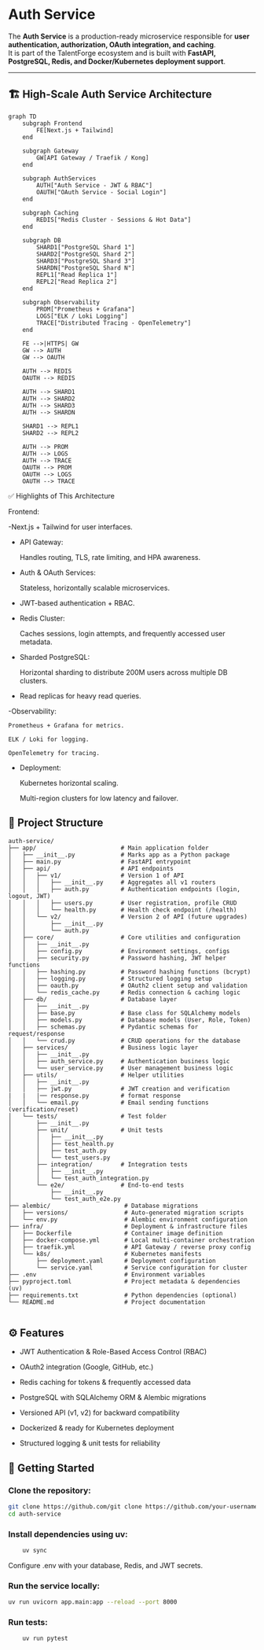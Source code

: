 # Auth Service

The **Auth Service** is a production-ready microservice responsible for **user authentication, authorization, OAuth integration, and caching**.  
It is part of the TalentForge ecosystem and is built with **FastAPI, PostgreSQL, Redis, and Docker/Kubernetes deployment support**.

---


## 🏗️ High-Scale Auth Service Architecture

```mermaid
graph TD
    subgraph Frontend
        FE[Next.js + Tailwind]
    end

    subgraph Gateway
        GW[API Gateway / Traefik / Kong]
    end

    subgraph AuthServices
        AUTH["Auth Service - JWT & RBAC"]
        OAUTH["OAuth Service - Social Login"]
    end

    subgraph Caching
        REDIS["Redis Cluster - Sessions & Hot Data"]
    end

    subgraph DB
        SHARD1["PostgreSQL Shard 1"]
        SHARD2["PostgreSQL Shard 2"]
        SHARD3["PostgreSQL Shard 3"]
        SHARDN["PostgreSQL Shard N"]
        REPL1["Read Replica 1"]
        REPL2["Read Replica 2"]
    end

    subgraph Observability
        PROM["Prometheus + Grafana"]
        LOGS["ELK / Loki Logging"]
        TRACE["Distributed Tracing - OpenTelemetry"]
    end

    FE -->|HTTPS| GW
    GW --> AUTH
    GW --> OAUTH

    AUTH --> REDIS
    OAUTH --> REDIS

    AUTH --> SHARD1
    AUTH --> SHARD2
    AUTH --> SHARD3
    AUTH --> SHARDN

    SHARD1 --> REPL1
    SHARD2 --> REPL2

    AUTH --> PROM
    AUTH --> LOGS
    AUTH --> TRACE
    OAUTH --> PROM
    OAUTH --> LOGS
    OAUTH --> TRACE

```

✅ Highlights of This Architecture

Frontend:

-Next.js + Tailwind for user interfaces.

- API Gateway:

    Handles routing, TLS, rate limiting, and HPA awareness.

- Auth & OAuth Services:

    Stateless, horizontally scalable microservices.

- JWT-based authentication + RBAC.

- Redis Cluster:

    Caches sessions, login attempts, and frequently accessed user metadata.

- Sharded PostgreSQL:

    Horizontal sharding to distribute 200M users across multiple DB clusters.

- Read replicas for heavy read queries.

-Observability:

    Prometheus + Grafana for metrics.

    ELK / Loki for logging.

    OpenTelemetry for tracing.

- Deployment:

    Kubernetes horizontal scaling.

    Multi-region clusters for low latency and failover.

## 📂 Project Structure

```plaintext
auth-service/
├── app/                        # Main application folder
│   ├── __init__.py             # Marks app as a Python package
│   ├── main.py                 # FastAPI entrypoint
│   ├── api/                    # API endpoints
│   │   ├── v1/                 # Version 1 of API
│   │   │   ├── __init__.py     # Aggregates all v1 routers
│   │   │   ├── auth.py         # Authentication endpoints (login, logout, JWT)
│   │   │   ├── users.py        # User registration, profile CRUD
│   │   │   └── health.py       # Health check endpoint (/health)
│   │   └── v2/                 # Version 2 of API (future upgrades)
│   │       ├── __init__.py
│   │       └── auth.py
│   ├── core/                   # Core utilities and configuration
│   │   ├── __init__.py
│   │   ├── config.py           # Environment settings, configs
│   │   ├── security.py         # Password hashing, JWT helper functions
│   │   ├── hashing.py          # Password hashing functions (bcrypt)
│   │   ├── logging.py          # Structured logging setup
│   │   ├── oauth.py            # OAuth2 client setup and validation
│   │   └── redis_cache.py      # Redis connection & caching logic
│   ├── db/                     # Database layer
│   │   ├── __init__.py
│   │   ├── base.py             # Base class for SQLAlchemy models
│   │   ├── models.py           # Database models (User, Role, Token)
│   │   ├── schemas.py          # Pydantic schemas for request/response
│   │   └── crud.py             # CRUD operations for the database
│   ├── services/               # Business logic layer
│   │   ├── __init__.py
│   │   ├── auth_service.py     # Authentication business logic
│   │   └── user_service.py     # User management business logic
│   ├── utils/                  # Helper utilities
│   │   ├── __init__.py
│   │   ├── jwt.py              # JWT creation and verification
|   |   |── response.py         # format response
│   │   └── email.py            # Email sending functions 
(verification/reset)
│   └── tests/                  # Test folder
│       ├── __init__.py
│       ├── unit/               # Unit tests
│       │   ├── __init__.py
│       │   ├── test_health.py
│       │   ├── test_auth.py
│       │   └── test_users.py
│       ├── integration/        # Integration tests
│       │   ├── __init__.py
│       │   └── test_auth_integration.py
│       └── e2e/                # End-to-end tests
│           ├── __init__.py
│           └── test_auth_e2e.py
├── alembic/                     # Database migrations
│   ├── versions/                # Auto-generated migration scripts
│   └── env.py                   # Alembic environment configuration
├── infra/                       # Deployment & infrastructure files
│   ├── Dockerfile               # Container image definition
│   ├── docker-compose.yml       # Local multi-container orchestration
│   ├── traefik.yml              # API Gateway / reverse proxy config
│   └── k8s/                     # Kubernetes manifests
│       ├── deployment.yaml      # Deployment configuration
│       └── service.yaml         # Service configuration for cluster
├── .env                         # Environment variables
├── pyproject.toml               # Project metadata & dependencies (uv)
├── requirements.txt             # Python dependencies (optional)
└── README.md                    # Project documentation


```
## ⚙️ Features

- JWT Authentication & Role-Based Access Control (RBAC)

- OAuth2 integration (Google, GitHub, etc.)

- Redis caching for tokens & frequently accessed data

- PostgreSQL with SQLAlchemy ORM & Alembic migrations

- Versioned API (v1, v2) for backward compatibility

- Dockerized & ready for Kubernetes deployment

- Structured logging & unit tests for reliability

## 🚀 Getting Started

### Clone the repository:
```bash
git clone https://github.com/git clone https://github.com/your-username/auth-service.git
cd auth-service

```

### Install dependencies using uv:
```bash
    uv sync
```


Configure .env with your database, Redis, and JWT secrets.

### Run the service locally:
```bash
uv run uvicorn app.main:app --reload --port 8000
```

### Run tests:
```bash
    uv run pytest
```


